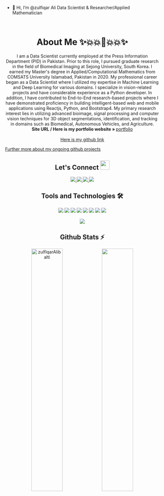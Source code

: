 - 👋 Hi, I’m @zulfiqar Ali Data Scientist & Researcher/Applied Mathematician

<!-- PROJECT LOGO -->
<br />
<p align="center">
  <h1 align="center">About Me ✨💥💥🌟💥💥✨</h1>

  <p align="center">
    I am a Data Scientist currently employed at the Press Information Department (PID) in Pakistan. Prior to this role, I pursued graduate research in the field of Biomedical Imaging at Sejong University, South Korea. I earned my Master's degree in Applied/Computational Mathematics from COMSATS University Islamabad, Pakistan in 2020. My professional career began as a Data Scientist where I utilized my expertise in Machine Learning and Deep Learning for various domains. I specialize in vision-related projects and have considerable experience as a Python developer. In addition, I have contributed to End-to-End research-based projects where I have demonstrated proficiency in building intelligent-based web and mobile applications using Reactjs, Python, and Bootstrap4. My primary research interest lies in utilizing advanced bioimage, signal processing and computer vision techniques for 3D object segmentations, identification, and tracking in domains such as Biomedical, Autonomous Vehicles, and Agriculture.
    <br />
    <strong>Site URL / Here is my portfolio website » </strong>
    <a href="https://zulfiqarali-portfolio-website.netlify.app/">portfolio</a>
    <br />
    <br />
    <a href="https://github.com/zulfiqarAlibalti">Here is my github link</a>
  </p>
</p>
 <a href="https://zulfiqarali-portfolio-website.netlify.app/">Further more about my ongoing github projects</a>
 
<!--  [![Zulfiqar's GitHub stats](https://github-readme-stats.vercel.app/api?username=zulfiqarAlibalti&hide=contribs,prs&count_private=true&show_icons=true&theme=radical
)](https://github.com/zulfiqarAlibalti/github-readme-stats)

[![Top Langs](https://github-readme-stats.vercel.app/api/top-langs/?username=zulfiqarAlibalti)](https://github.com/zulfiqarAlibalti/github-readme-stats) -->
<h2 align="center"> Let's Connect <img src="https://media.giphy.com/media/jOz35yxbuhvVQDKrce/giphy.gif" height="30px" width="30px"></h2>

<div align="center">
      <a href="https://www.linkedin.com/in/zulfiqar-ali592/">
        <img src="https://img.shields.io/badge/LinkedIn-0077B5?style=for-the-badge&logo=linkedin&logoColor=white">
      </a>
      <a href="https://github.com/zulfiqarAlibalti">
        <img src="https://img.shields.io/badge/GitHub-100000?style=for-the-badge&logo=github&logoColor=white">
      </a>
      <a href="mailto:zulfiqarcomsats@gmail.com">
        <img src="https://img.shields.io/badge/Gmail-D14836?style=for-the-badge&logo=gmail&logoColor=white">
      </a>
      <a href="https://www.instagram.com/zulfibalti96/?hl=en">
        <img src="https://img.shields.io/badge/Instagram-E4405F?style=for-the-badge&logo=instagram&logoColor=white">
      </a>
  <h2 align="center">Tools and Technologies 🛠</h2>
<div align="center">
  <img src="https://img.shields.io/badge/Python-3776AB?style=for-the-badge&logo=python&logoColor=white" />
  <img src="https://img.shields.io/badge/Django-092E20?style=for-the-badge&logo=django&logoColor=white" />
  <img src = "https://img.shields.io/badge/TensorFlow-FF6F00?style=for-the-badge&logo=tensorflow&logoColor=white"/>
  <img src="https://img.shields.io/badge/React-20232A?style=for-the-badge&logo=react&logoColor=61DAFB" />
  <img src="https://img.shields.io/badge/TypeScript-007ACC?style=for-the-badge&logo=typescript&logoColor=white" />
  <img src = "https://img.shields.io/badge/MySQL-005C84?style=for-the-badge&logo=mysql&logoColor=white"/>
  <img src="https://img.shields.io/badge/Amazon_AWS-FF9900?style=for-the-badge&logo=amazonaws&logoColor=white" />
  <img src = "https://img.shields.io/badge/Tableau-E97627?style=for-the-badge&logo=Tableau&logoColor=white"/>
  
<br>
<br>
  <img align="center" src="https://github-readme-stats.vercel.app/api/top-langs/?username=zulfiqarAlibalti&theme=dark&layout=compact&langs_count=20&hide_title=true"/>
</div>

<!-- Github Stats Section -->
<h2 align="center">Github Stats ⚡</h2>
<p align=center>
  <div align=center>
      <img align="center" width="45%" src="https://github-readme-streak-stats.herokuapp.com/?user=zulfiqarAlibalti&theme=react&border=61dafb&hide_border=true" alt="zulfiqarAlibalti" />
      <img align="center" width="45%" src="https://github-readme-stats.vercel.app/api?username=zulfiqarAlibalti&show_icons=true&theme=radical&border_color=61dafb&hide_border=true" />
  </div>
</p>
</div>

